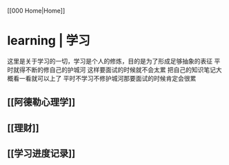 [[000 Home|Home]]

# learning | 学习
这里是关于学习的一切，学习是个人的修炼，目的是为了形成足够抽象的表征
平时就得不断的修自己的护城河
这样要面试的时候就不会太累 把自己的知识笔记大概看一看就可以上了
平时不学习不修护城河那要面试的时候肯定会很累

## [[阿德勒心理学]]

## [[理财]]

## [[学习进度记录]]




